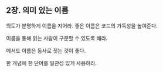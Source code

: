 ## 2장. 의미 있는 이름

의도가 분명하게 이름을 지어라. 좋은 이름은 코드의 가독성을 높여준다.

이름을 통해 읽는 사람이 구분할 수 있도록 해라.

메서드 이름은 동사로 짓는 것이 좋다.

한 개념에 한 단어를 일관성 있게 사용하라.

